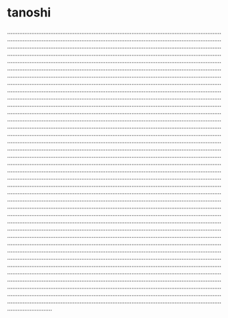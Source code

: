 # tanoshi

..................................................................................................................................................................................................................................................................................................................................................................................................................................................................................................................................................................................................................................................................................................................................................................................................................................................................................................................................................................................................................................................................................................................................................................................................................................................................................................................................................................................................................................................................................................................................................................................................................................................................................................................................................................................................................................................................................................................................................................................................................................................................................................................................................................................................................................................................................................................................................................................................................................................................................................................................................................................................................................................................................................................................................................................................................................................................................................................................................................................................................................................................................................................................................................................................................................................................................................................................................................................................................................................................................................................................................................................................................................................................................................................................................................................................................................................................................................................................................................................................................................................................................................................................................................................................................................................................................................................................................................................................................................................................................................................................................................................................................................................................................................................................................................................................................................................................................................................................